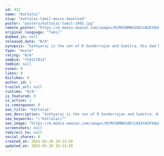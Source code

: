 ```yaml
---
id: 422
name: "Kattalai"
slug: "kattalai-tamil-movie-download"
poster: "posters/kattalai-tamil-1993.jpg"
remote_poster: "https://m.media-amazon.com/images/M/MV5BMWU1ODJiN2EtN2FkNy00ZTNlLTg0MTAtNjRlMTMxMDZiNDc4XkEyXkFqcGc@._V1_SX300.jpg"
original_language: "Tamil"
dubbed_in: null
released_date: "N/A"
synopsis: "Sathyaraj is the son of R Sunderrajan and Sumitra. His dad has no job and spends his time reading newspapers. Sathyaraj is the sole bread-winner of his family. He would try to bring down all the atrocities happening in the society..."
type: "movie"
rating: "N/A"
imdbid: "tt0317814"
tmdbid: null
views: 0
likes: 0
dislikes: 0
author_id: 1
trailer_url: null
runtime: "N/A"
is_featured: 0
is_active: 1
is_comingsoon: 0
seo_title: "Kattalai"
seo_description: "Sathyaraj is the son of R Sunderrajan and Sumitra. His dad has no job and spends his time reading newspapers. Sathyaraj is the sole bread-winner of his family. He would try to bring down all the atrocities happening in the society..."
seo_keywords: "\"Kattalai\""
seo_image: "https://m.media-amazon.com/images/M/MV5BMWU1ODJiN2EtN2FkNy00ZTNlLTg0MTAtNjRlMTMxMDZiNDc4XkEyXkFqcGc@._V1_SX300.jpg"
screenshots: null
redirect_to: null
social_shares: 0
created_at: 2025-03-20 19:13:20
updated_at: 2025-03-20 19:13:20
---
```



